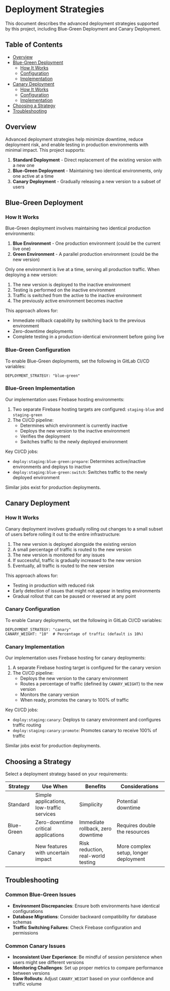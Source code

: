 # Deployment Strategies

This document describes the advanced deployment strategies supported by this project, including Blue-Green Deployment and Canary Deployment.

## Table of Contents

- [Overview](#overview)
- [Blue-Green Deployment](#blue-green-deployment)
  - [How It Works](#how-it-works)
  - [Configuration](#blue-green-configuration)
  - [Implementation](#blue-green-implementation)
- [Canary Deployment](#canary-deployment)
  - [How It Works](#how-it-works-1)
  - [Configuration](#canary-configuration)
  - [Implementation](#canary-implementation)
- [Choosing a Strategy](#choosing-a-strategy)
- [Troubleshooting](#troubleshooting)

## Overview

Advanced deployment strategies help minimize downtime, reduce deployment risk, and enable testing in production environments with minimal impact. This project supports:

1. **Standard Deployment** - Direct replacement of the existing version with a new one
2. **Blue-Green Deployment** - Maintaining two identical environments, only one active at a time
3. **Canary Deployment** - Gradually releasing a new version to a subset of users

## Blue-Green Deployment

### How It Works

Blue-Green deployment involves maintaining two identical production environments:

1. **Blue Environment** - One production environment (could be the current live one)
2. **Green Environment** - A parallel production environment (could be the new version)

Only one environment is live at a time, serving all production traffic. When deploying a new version:

1. The new version is deployed to the inactive environment
2. Testing is performed on the inactive environment
3. Traffic is switched from the active to the inactive environment
4. The previously active environment becomes inactive

This approach allows for:
- Immediate rollback capability by switching back to the previous environment
- Zero-downtime deployments
- Complete testing in a production-identical environment before going live

### Blue-Green Configuration

To enable Blue-Green deployments, set the following in GitLab CI/CD variables:

```
DEPLOYMENT_STRATEGY: "blue-green"
```

### Blue-Green Implementation

Our implementation uses Firebase hosting environments:

1. Two separate Firebase hosting targets are configured: `staging-blue` and `staging-green`
2. The CI/CD pipeline:
   - Determines which environment is currently inactive
   - Deploys the new version to the inactive environment
   - Verifies the deployment
   - Switches traffic to the newly deployed environment

Key CI/CD jobs:
- `deploy:staging:blue-green:prepare`: Determines active/inactive environments and deploys to inactive
- `deploy:staging:blue-green:switch`: Switches traffic to the newly deployed environment

Similar jobs exist for production deployments.

## Canary Deployment

### How It Works

Canary deployment involves gradually rolling out changes to a small subset of users before rolling it out to the entire infrastructure:

1. The new version is deployed alongside the existing version
2. A small percentage of traffic is routed to the new version
3. The new version is monitored for any issues
4. If successful, traffic is gradually increased to the new version
5. Eventually, all traffic is routed to the new version

This approach allows for:
- Testing in production with reduced risk
- Early detection of issues that might not appear in testing environments
- Gradual rollout that can be paused or reversed at any point

### Canary Configuration

To enable Canary deployments, set the following in GitLab CI/CD variables:

```
DEPLOYMENT_STRATEGY: "canary"
CANARY_WEIGHT: "10"  # Percentage of traffic (default is 10%)
```

### Canary Implementation

Our implementation uses Firebase hosting for canary deployments:

1. A separate Firebase hosting target is configured for the canary version
2. The CI/CD pipeline:
   - Deploys the new version to the canary environment
   - Routes a percentage of traffic (defined by `CANARY_WEIGHT`) to the new version
   - Monitors the canary version
   - When ready, promotes the canary to 100% of traffic

Key CI/CD jobs:
- `deploy:staging:canary`: Deploys to canary environment and configures traffic routing
- `deploy:staging:canary:promote`: Promotes canary to receive 100% of traffic

Similar jobs exist for production deployments.

## Choosing a Strategy

Select a deployment strategy based on your requirements:

| Strategy | Use When | Benefits | Considerations |
|----------|----------|----------|----------------|
| Standard | Simple applications, low-traffic services | Simplicity | Potential downtime |
| Blue-Green | Zero-downtime critical applications | Immediate rollback, zero downtime | Requires double the resources |
| Canary | New features with uncertain impact | Risk reduction, real-world testing | More complex setup, longer deployment |

## Troubleshooting

### Common Blue-Green Issues

- **Environment Discrepancies**: Ensure both environments have identical configurations
- **Database Migrations**: Consider backward compatibility for database schemas
- **Traffic Switching Failures**: Check Firebase configuration and permissions

### Common Canary Issues

- **Inconsistent User Experience**: Be mindful of session persistence when users might see different versions
- **Monitoring Challenges**: Set up proper metrics to compare performance between versions
- **Slow Rollouts**: Adjust `CANARY_WEIGHT` based on your confidence and traffic volume 